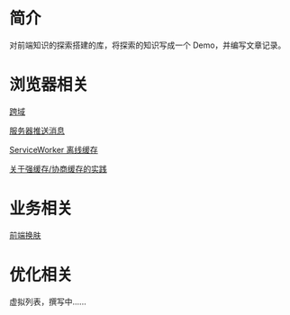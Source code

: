 # 简介

对前端知识的探索搭建的库，将探索的知识写成一个 Demo，并编写文章记录。

# 浏览器相关

[跨域](https://github.com/Asaki-M/practice/tree/main/browser/CrossDomain)

[服务器推送消息](https://juejin.cn/post/7074962899260669988#heading-10)

[ServiceWorker 离线缓存](https://juejin.cn/post/7075912278251405348)

[关于强缓存/协商缓存的实践](https://juejin.cn/post/7080417470414061582)

# 业务相关

[前端换肤](https://juejin.cn/post/7077521598143528968)

# 优化相关

虚拟列表，撰写中......

